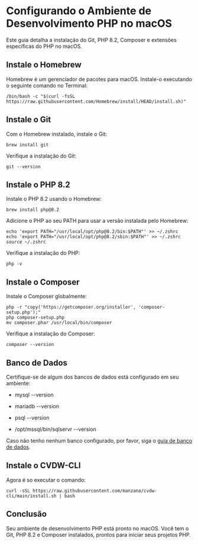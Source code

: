 
# Configurando o Ambiente de Desenvolvimento PHP no macOS

Este guia detalha a instalação do Git, PHP 8.2, Composer e extensões específicas do PHP no macOS.

## Instale o Homebrew

Homebrew é um gerenciador de pacotes para macOS. Instale-o executando o seguinte comando no Terminal:

```console
/bin/bash -c "$(curl -fsSL https://raw.githubusercontent.com/Homebrew/install/HEAD/install.sh)"
```

## Instale o Git

Com o Homebrew instalado, instale o Git:

```console
brew install git
```

Verifique a instalação do Git:

```console
git --version
```

## Instale o PHP 8.2

Instale o PHP 8.2 usando o Homebrew:

```console
brew install php@8.2
```

Adicione o PHP ao seu PATH para usar a versão instalada pelo Homebrew:

```console
echo 'export PATH="/usr/local/opt/php@8.2/bin:$PATH"' >> ~/.zshrc
echo 'export PATH="/usr/local/opt/php@8.2/sbin:$PATH"' >> ~/.zshrc
source ~/.zshrc
```

Verifique a instalação do PHP:

```console
php -v
```

## Instale o Composer

Instale o Composer globalmente:

```console
php -r "copy('https://getcomposer.org/installer', 'composer-setup.php');"
php composer-setup.php
mv composer.phar /usr/local/bin/composer
```

Verifique a instalação do Composer:

```console
composer --version
```

## Banco de Dados

Certifique-se de algum dos bancos de dados está configurado em seu ambiente:

- mysql --version

- mariadb --version

- psql --version

- /opt/mssql/bin/sqlservr --version

Caso não tenho nenhum banco configurado, por favor, siga o [guia de banco de dados](GuiaDB.md).

## Instale o CVDW-CLI

Agora é so executar o comando:

```console
curl -sSL https://raw.githubusercontent.com/manzano/cvdw-cli/main/install.sh | bash
```

## Conclusão

Seu ambiente de desenvolvimento PHP está pronto no macOS. Você tem o Git, PHP 8.2 e Composer instalados, prontos para iniciar seus projetos PHP.
